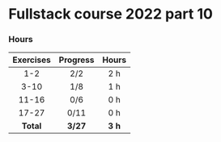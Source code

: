 # Fullstack course 2022 part 10

### Hours

| Exercises | Progress | Hours |
| :----:|:----:|:----:|
| 1-2 | 2/2 | 2 h |
| 3-10 | 1/8 | 1 h |
| 11-16 | 0/6 | 0 h |
| 17-27 | 0/11 | 0 h |
| **Total** | **3/27** | **3 h**